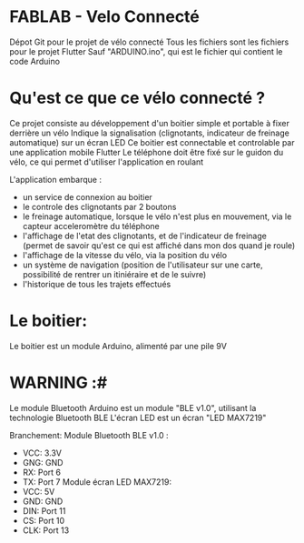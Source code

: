 # FABLAB - Velo Connecté

Dépot Git pour le projet de vélo connecté
Tous les fichiers sont les fichiers pour le projet Flutter
Sauf "ARDUINO.ino", qui est le fichier qui contient le code Arduino

# Qu'est ce que ce vélo connecté ?

Ce projet consiste au développement d'un boitier simple et portable à fixer derrière un vélo
Indique la signalisation (clignotants, indicateur de freinage automatique) sur un écran LED
Ce boitier est connectable et controlable par une application mobile Flutter
Le téléphone doit être fixé sur le guidon du vélo, ce qui permet d'utiliser l'application en roulant

L'application embarque :
- un service de connexion au boitier
- le controle des clignotants par 2 boutons
- le freinage automatique, lorsque le vélo n'est plus en mouvement, via le capteur acceleromètre du téléphone
- l'affichage de l'etat des clignotants, et de l'indicateur de freinage (permet de savoir qu'est ce qui est affiché dans mon dos quand je roule)
- l'affichage de la vitesse du vélo, via la position du vélo
- un système de navigation (position de l'utilisateur sur une carte, possibilité de rentrer un itiniéraire et de le suivre)
- l'historique de tous les trajets effectués

# Le boitier:
Le boitier est un module Arduino, alimenté par une pile 9V
# WARNING :#
Le module Bluetooth Arduino est un module "BLE v1.0", utilisant la technologie Bluetooth BLE
L'écran LED est un écran "LED MAX7219"

Branchement:
Module Bluetooth BLE v1.0 : 
  - VCC: 3.3V
  - GNG: GND
  - RX: Port 6
  - TX: Port 7
Module écran LED MAX7219:
  - VCC: 5V
  - GND: GND
  - DIN: Port 11
  - CS: Port 10
  - CLK: Port 13
